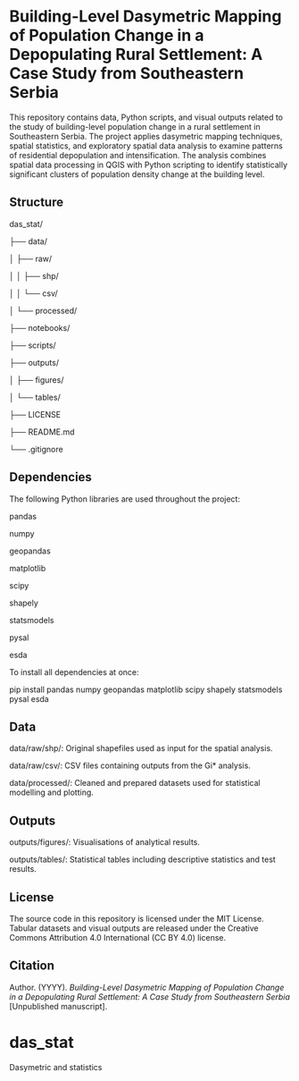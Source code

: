 # Building-Level Dasymetric Mapping of Population Change in a Depopulating Rural Settlement: A Case Study from Southeastern Serbia

This repository contains data, Python scripts, and visual outputs related to the study of building-level population change in a rural settlement in Southeastern Serbia. The project applies dasymetric mapping techniques, spatial statistics, and exploratory spatial data analysis to examine patterns of residential depopulation and intensification. The analysis combines spatial data processing in QGIS with Python scripting to identify statistically significant clusters of population density change at the building level.

## Structure

das_stat/

├── data/

│   ├── raw/

│   │   ├── shp/

│   │   └── csv/

│   └── processed/

├── notebooks/

├── scripts/

├── outputs/

│   ├── figures/

│   └── tables/

├── LICENSE

├── README.md

└── .gitignore

## Dependencies
The following Python libraries are used throughout the project:

pandas

numpy

geopandas

matplotlib

scipy

shapely

statsmodels

pysal

esda

To install all dependencies at once:

pip install pandas numpy geopandas matplotlib scipy shapely statsmodels pysal esda

## Data
data/raw/shp/: Original shapefiles used as input for the spatial analysis.

data/raw/csv/: CSV files containing outputs from the Gi* analysis.

data/processed/: Cleaned and prepared datasets used for statistical modelling and plotting.

## Outputs
outputs/figures/: Visualisations of analytical results.

outputs/tables/: Statistical tables including descriptive statistics and test results.

## License
The source code in this repository is licensed under the MIT License.
Tabular datasets and visual outputs are released under the Creative Commons Attribution 4.0 International (CC BY 4.0) license.

## Citation
Author. (YYYY). *Building-Level Dasymetric Mapping of Population Change in a Depopulating Rural Settlement: A Case Study from Southeastern Serbia* [Unpublished manuscript].

# das_stat
Dasymetric and statistics
